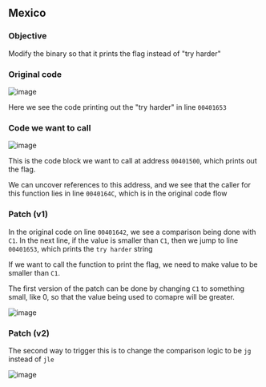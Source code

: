 Mexico
---

### Objective

Modify the binary so that it prints the flag instead of "try harder"

### Original code

![image](https://user-images.githubusercontent.com/7328587/119462656-88dcea00-bd73-11eb-813e-0cf03684fd92.png)

Here we see the code printing out the "try harder" in line `00401653`

### Code we want to call

![image](https://user-images.githubusercontent.com/7328587/119463233-2506f100-bd74-11eb-960e-8e1b76983dfa.png)

This is the code block we want to call at address `00401500`, which prints out the flag.

We can uncover references to this address, and we see that the caller for this function lies in line `0040164C`, which is in the original code flow

### Patch (v1)

In the original code on line `00401642`, we see a comparison being done with `C1`. In the next line, if the value is smaller than `C1`, then we jump to line `00401653`, which prints the `try harder` string

If we want to call the function to print the flag, we need to make value to be smaller than `C1`.

The first version of the patch can be done by changing `C1` to something small, like 0, so that the value being used to comapre will be greater.

![image](https://user-images.githubusercontent.com/7328587/119464896-c6db0d80-bd75-11eb-9c94-ae69468807f1.png)

### Patch (v2)

The second way to trigger this is to change the comparison logic to be `jg` instead of `jle`

![image](https://user-images.githubusercontent.com/7328587/119465080-ef630780-bd75-11eb-8456-5234355e0758.png)
